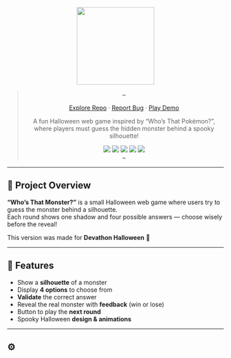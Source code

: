 <div align="center">

<img src="/public/assets/logo/logo.svg" width="180"/>

> ~
>
> <a href="https://github.com/Mod8124/Quien-es-ese-monstruo">Explore Repo</a>
> ·
> <a href="https://github.com/Mod8124/Quien-es-ese-monstruo/issues">Report Bug</a>
> ·
> <a href="#">Play Demo</a>
>
> <p>A fun Halloween web game inspired by “Who’s That Pokémon?”, where players must guess the hidden monster behind a spooky silhouette!</p>
>
> <img src="https://img.shields.io/badge/vite-%23646CFF.svg?style=for-the-badge&logo=vite&logoColor=white">
> <img src="https://img.shields.io/badge/react-%2320232a.svg?style=for-the-badge&logo=react&logoColor=%2361DAFB">
> <img src="https://img.shields.io/badge/tailwindcss-%2338B2AC.svg?style=for-the-badge&logo=tailwind-css&logoColor=white">
> <img src="https://img.shields.io/badge/eslint-%234B32C3.svg?style=for-the-badge&logo=eslint&logoColor=white">
> <img src="https://img.shields.io/badge/prettier-%23F7B93E.svg?style=for-the-badge&logo=prettier&logoColor=black">
> <br/>
> ~

</div>

---

## 📃 Project Overview

**“Who’s That Monster?”** is a small Halloween web game where users try to guess the monster behind a silhouette.  
Each round shows one shadow and four possible answers — choose wisely before the reveal!

This version was made for **Devathon Halloween** 🎃

---

## 🧩 Features

- Show a **silhouette** of a monster
- Display **4 options** to choose from
- **Validate** the correct answer
- Reveal the real monster with **feedback** (win or lose)
- Button to play the **next round**
- Spooky Halloween **design & animations**

---

## ⚙️
